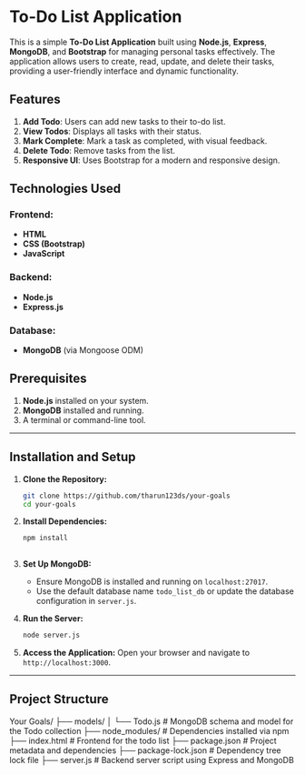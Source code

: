 # To-Do List Application

This is a simple **To-Do List Application** built using **Node.js**, **Express**, **MongoDB**, and **Bootstrap** for managing personal tasks effectively.
The application allows users to create, read, update, and delete their tasks, providing a user-friendly interface and dynamic functionality.

## Features

1. **Add Todo**: Users can add new tasks to their to-do list.
2. **View Todos**: Displays all tasks with their status.
3. **Mark Complete**: Mark a task as completed, with visual feedback.
4. **Delete Todo**: Remove tasks from the list.
5. **Responsive UI**: Uses Bootstrap for a modern and responsive design.

## Technologies Used

### Frontend:
- **HTML**
- **CSS (Bootstrap)**
- **JavaScript**

### Backend:
- **Node.js**
- **Express.js**

### Database:
- **MongoDB** (via Mongoose ODM)


## Prerequisites

1. **Node.js** installed on your system.
2. **MongoDB** installed and running.
3. A terminal or command-line tool.

---

## Installation and Setup

1. **Clone the Repository:**
   ```bash
   git clone https://github.com/tharun123ds/your-goals
   cd your-goals
   

2. **Install Dependencies:**
   ```bash
   npm install
  

3. **Set Up MongoDB:**
   - Ensure MongoDB is installed and running on `localhost:27017`.
   - Use the default database name `todo_list_db` or update the database configuration in `server.js`.

4. **Run the Server:**
   ```bash
   node server.js
   ```

5. **Access the Application:**
   Open your browser and navigate to `http://localhost:3000`.

---

## Project Structure

Your Goals/
├── models/
│   └── Todo.js         # MongoDB schema and model for the Todo collection
├── node_modules/       # Dependencies installed via npm
├── index.html          # Frontend for the todo list
├── package.json        # Project metadata and dependencies
├── package-lock.json   # Dependency tree lock file
├── server.js           # Backend server script using Express and MongoDB





